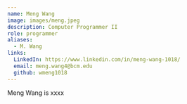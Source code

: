 ```yaml
---
name: Meng Wang
image: images/meng.jpeg
description: Computer Programmer II
role: programmer
aliases:
  - M. Wang
links:
  LinkedIn: https://www.linkedin.com/in/meng-wang-1018/
  email: meng.wang4@bcm.edu
  github: wmeng1018
---
```


Meng Wang is xxxx
